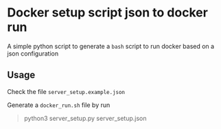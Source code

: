 # Docker setup script json to docker run

A simple python script to generate a `bash` script to run docker based on a json configuration

## Usage

Check the file `server_setup.example.json`

Generate a `docker_run.sh` file by run

> python3 server_setup.py server_setup.json